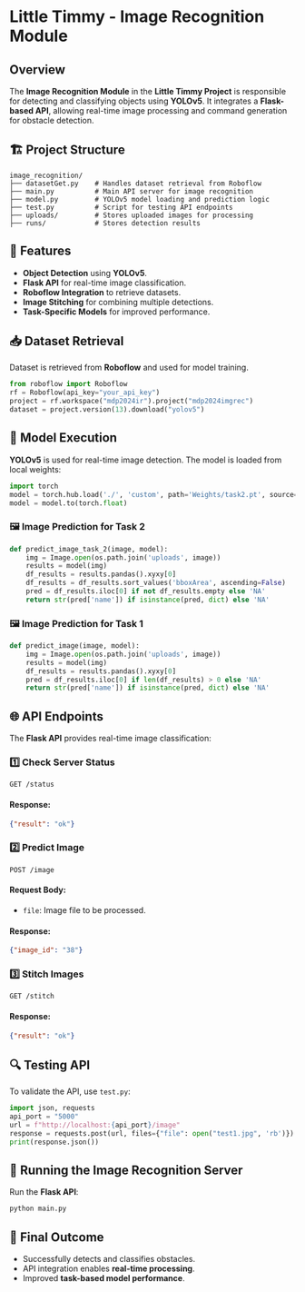 # Little Timmy - Image Recognition Module

## Overview
The **Image Recognition Module** in the **Little Timmy Project** is responsible for detecting and classifying objects using **YOLOv5**. It integrates a **Flask-based API**, allowing real-time image processing and command generation for obstacle detection.

## 🏗️ Project Structure
```plaintext
image_recognition/
├── datasetGet.py    # Handles dataset retrieval from Roboflow
├── main.py          # Main API server for image recognition
├── model.py         # YOLOv5 model loading and prediction logic
├── test.py          # Script for testing API endpoints
├── uploads/         # Stores uploaded images for processing
├── runs/            # Stores detection results
```

## 📌 Features
- **Object Detection** using **YOLOv5**.
- **Flask API** for real-time image classification.
- **Roboflow Integration** to retrieve datasets.
- **Image Stitching** for combining multiple detections.
- **Task-Specific Models** for improved performance.

## 📥 Dataset Retrieval
Dataset is retrieved from **Roboflow** and used for model training.
```python
from roboflow import Roboflow
rf = Roboflow(api_key="your_api_key")
project = rf.workspace("mdp2024ir").project("mdp2024imgrec")
dataset = project.version(13).download("yolov5")
```

## 🧠 Model Execution
**YOLOv5** is used for real-time image detection. The model is loaded from local weights:
```python
import torch
model = torch.hub.load('./', 'custom', path='Weights/task2.pt', source='local')
model = model.to(torch.float)
```

### 🖼️ Image Prediction for Task 2
```python
def predict_image_task_2(image, model):
    img = Image.open(os.path.join('uploads', image))
    results = model(img)
    df_results = results.pandas().xyxy[0]
    df_results = df_results.sort_values('bboxArea', ascending=False)
    pred = df_results.iloc[0] if not df_results.empty else 'NA'
    return str(pred['name']) if isinstance(pred, dict) else 'NA'
```

### 🖼️ Image Prediction for Task 1
```python
def predict_image(image, model):
    img = Image.open(os.path.join('uploads', image))
    results = model(img)
    df_results = results.pandas().xyxy[0]
    pred = df_results.iloc[0] if len(df_results) > 0 else 'NA'
    return str(pred['name']) if isinstance(pred, dict) else 'NA'
```

## 🌐 API Endpoints
The **Flask API** provides real-time image classification:

### 1️⃣ **Check Server Status**
```http
GET /status
```
#### Response:
```json
{"result": "ok"}
```

### 2️⃣ **Predict Image**
```http
POST /image
```
#### Request Body:
- `file`: Image file to be processed.
#### Response:
```json
{"image_id": "38"}
```

### 3️⃣ **Stitch Images**
```http
GET /stitch
```
#### Response:
```json
{"result": "ok"}
```

## 🔍 Testing API
To validate the API, use `test.py`:
```python
import json, requests
api_port = "5000"
url = f"http://localhost:{api_port}/image"
response = requests.post(url, files={"file": open("test1.jpg", 'rb')})
print(response.json())
```

## 🚀 Running the Image Recognition Server
Run the **Flask API**:
```bash
python main.py
```

## 🎯 Final Outcome
- Successfully detects and classifies obstacles.
- API integration enables **real-time processing**.
- Improved **task-based model performance**.
